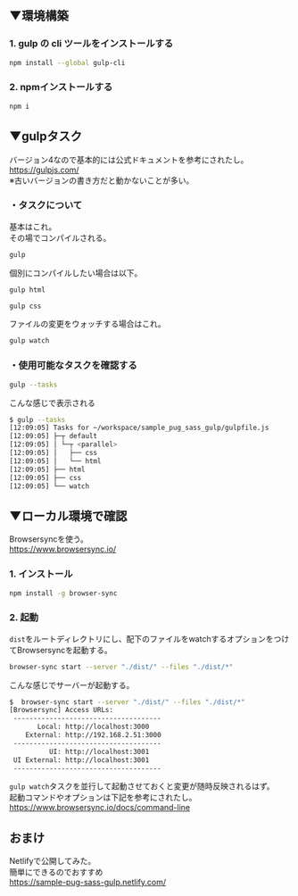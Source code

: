 ## ▼環境構築

### 1. gulp の cli ツールをインストールする

```bash
npm install --global gulp-cli
```

### 2. npmインストールする

```bash
npm i
```

## ▼gulpタスク

バージョン4なので基本的には公式ドキュメントを参考にされたし。  
https://gulpjs.com/  
※古いバージョンの書き方だと動かないことが多い。

### ・タスクについて

基本はこれ。  
その場でコンパイルされる。

```bash
gulp
```

個別にコンパイルしたい場合は以下。

```bash
gulp html
```

```bash
gulp css
```

ファイルの変更をウォッチする場合はこれ。

```bash
gulp watch
```

### ・使用可能なタスクを確認する

```bash
gulp --tasks
```

こんな感じで表示される

```bash
$ gulp --tasks
[12:09:05] Tasks for ~/workspace/sample_pug_sass_gulp/gulpfile.js
[12:09:05] ├─┬ default
[12:09:05] │ └─┬ <parallel>
[12:09:05] │   ├── css
[12:09:05] │   └── html
[12:09:05] ├── html
[12:09:05] ├── css
[12:09:05] └── watch
```

## ▼ローカル環境で確認

Browsersyncを使う。  
https://www.browsersync.io/

### 1. インストール

```bash
npm install -g browser-sync
```

### 2. 起動

`dist`をルートディレクトリにし、配下のファイルをwatchするオプションをつけてBrowsersyncを起動する。

```bash
browser-sync start --server "./dist/" --files "./dist/*"
```

こんな感じでサーバーが起動する。

```bash
$  browser-sync start --server "./dist/" --files "./dist/*"
[Browsersync] Access URLs:
 -------------------------------------
       Local: http://localhost:3000
    External: http://192.168.2.51:3000
 -------------------------------------
          UI: http://localhost:3001
 UI External: http://localhost:3001
 -------------------------------------
```

`gulp watch`タスクを並行して起動させておくと変更が随時反映されるはず。  
起動コマンドやオプションは下記を参考にされたし。  
https://www.browsersync.io/docs/command-line


## おまけ
Netlifyで公開してみた。  
簡単にできるのでおすすめ  
https://sample-pug-sass-gulp.netlify.com/

